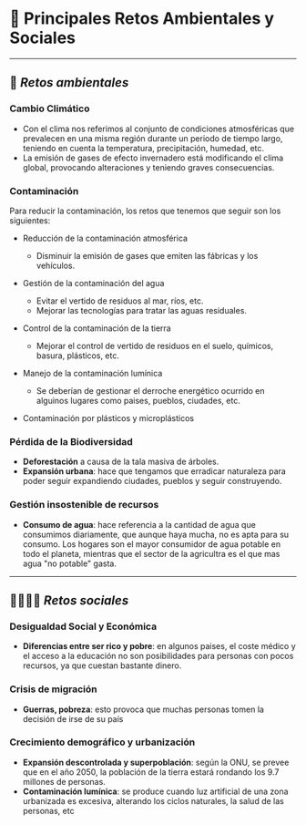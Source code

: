 # 🔆 Principales Retos Ambientales y Sociales

---

## 🥀 _Retos ambientales_

### Cambio Climático
* Con el clima nos referimos al conjunto de condiciones atmosféricas que prevalecen en una misma región durante un periodo de tiempo largo, teniendo en cuenta la temperatura, precipitación, humedad, etc.
* La emisión de gases de efecto invernadero está modificando el clima global, provocando alteraciones y teniendo graves consecuencias.

### Contaminación
Para reducir la contaminación, los retos que tenemos que seguir son los siguientes:

* Reducción de la contaminación atmosférica
  - Disminuir la emisión de gases que emiten las fábricas y los vehículos.

* Gestión de la contaminación del agua
  - Evitar el vertido de residuos al mar, ríos, etc.
  - Mejorar las tecnologías para tratar las aguas residuales.
  
* Control de la contaminación de la tierra
  - Mejorar el control de vertido de residuos en el suelo, químicos, basura, plásticos, etc.

* Manejo de la contaminación lumínica
  - Se deberían de gestionar el derroche energético ocurrido en alguinos lugares como paises, pueblos, ciudades, etc.

* Contaminación por plásticos y microplásticos

### Pérdida de la Biodiversidad
- **Deforestación** a causa de la tala masiva de árboles.
- **Expansión urbana**: hace que tengamos que erradicar naturaleza para poder seguir expandiendo ciudades, pueblos y seguir construyendo.

### Gestión insostenible de recursos
- **Consumo de agua**: hace referencia a la cantidad de agua que consumimos diariamente, que aunque haya mucha, no es apta para su consumo. Los hogares son el mayor consumidor de agua potable en todo el planeta, mientras que el sector de la agricultra es el que mas agua "no potable" gasta.

---

## 👨‍👩‍👧‍👦 _Retos sociales_

### Desigualdad Social y Económica
- **Diferencias entre ser rico y pobre**: en algunos paises, el coste médico y el acceso a la educación no son posibilidades para personas con pocos recursos, ya que cuestan bastante dinero.

### Crisis de migración
- **Guerras, pobreza**: esto provoca que muchas personas tomen la decisión de irse de su país

### Crecimiento demográfico y urbanización
- **Expansión descontrolada y superpoblación**: según la ONU, se prevee que en el año 2050, la población de la tierra estará rondando los 9.7 millones de personas.
- **Contaminación lumínica**: se produce cuando luz artificial de una zona urbanizada es excesiva, alterando los ciclos naturales, la salud de las personas, etc

